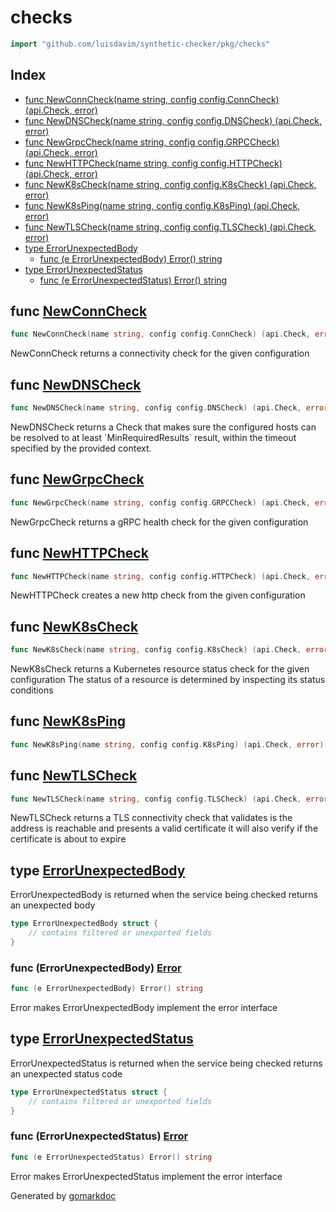 <!-- Code generated by gomarkdoc. DO NOT EDIT -->

# checks

```go
import "github.com/luisdavim/synthetic-checker/pkg/checks"
```

## Index

- [func NewConnCheck(name string, config config.ConnCheck) (api.Check, error)](<#func-newconncheck>)
- [func NewDNSCheck(name string, config config.DNSCheck) (api.Check, error)](<#func-newdnscheck>)
- [func NewGrpcCheck(name string, config config.GRPCCheck) (api.Check, error)](<#func-newgrpccheck>)
- [func NewHTTPCheck(name string, config config.HTTPCheck) (api.Check, error)](<#func-newhttpcheck>)
- [func NewK8sCheck(name string, config config.K8sCheck) (api.Check, error)](<#func-newk8scheck>)
- [func NewK8sPing(name string, config config.K8sPing) (api.Check, error)](<#func-newk8sping>)
- [func NewTLSCheck(name string, config config.TLSCheck) (api.Check, error)](<#func-newtlscheck>)
- [type ErrorUnexpectedBody](<#type-errorunexpectedbody>)
  - [func (e ErrorUnexpectedBody) Error() string](<#func-errorunexpectedbody-error>)
- [type ErrorUnexpectedStatus](<#type-errorunexpectedstatus>)
  - [func (e ErrorUnexpectedStatus) Error() string](<#func-errorunexpectedstatus-error>)


## func [NewConnCheck](<https://github.com/luisdavim/synthetic-checker/blob/main/pkg/checks/conn.go#L25>)

```go
func NewConnCheck(name string, config config.ConnCheck) (api.Check, error)
```

NewConnCheck returns a connectivity check for the given configuration

## func [NewDNSCheck](<https://github.com/luisdavim/synthetic-checker/blob/main/pkg/checks/dns.go#L26>)

```go
func NewDNSCheck(name string, config config.DNSCheck) (api.Check, error)
```

NewDNSCheck returns a Check that makes sure the configured hosts can be resolved to at least \`MinRequiredResults\` result, within the timeout specified by the provided context.

## func [NewGrpcCheck](<https://github.com/luisdavim/synthetic-checker/blob/main/pkg/checks/grpc.go#L69>)

```go
func NewGrpcCheck(name string, config config.GRPCCheck) (api.Check, error)
```

NewGrpcCheck returns a gRPC health check for the given configuration

## func [NewHTTPCheck](<https://github.com/luisdavim/synthetic-checker/blob/main/pkg/checks/http.go#L51>)

```go
func NewHTTPCheck(name string, config config.HTTPCheck) (api.Check, error)
```

NewHTTPCheck creates a new http check from the given configuration

## func [NewK8sCheck](<https://github.com/luisdavim/synthetic-checker/blob/main/pkg/checks/k8s.go#L35>)

```go
func NewK8sCheck(name string, config config.K8sCheck) (api.Check, error)
```

NewK8sCheck returns a Kubernetes resource status check for the given configuration The status of a resource is determined by inspecting its status conditions

## func [NewK8sPing](<https://github.com/luisdavim/synthetic-checker/blob/main/pkg/checks/k8s_ping.go#L29>)

```go
func NewK8sPing(name string, config config.K8sPing) (api.Check, error)
```

## func [NewTLSCheck](<https://github.com/luisdavim/synthetic-checker/blob/main/pkg/checks/tls.go#L28>)

```go
func NewTLSCheck(name string, config config.TLSCheck) (api.Check, error)
```

NewTLSCheck returns a TLS connectivity check that validates is the address is reachable and presents a valid certificate it will also verify if the certificate is about to expire

## type [ErrorUnexpectedBody](<https://github.com/luisdavim/synthetic-checker/blob/main/pkg/checks/http.go#L40-L43>)

ErrorUnexpectedBody is returned when the service being checked returns an unexpected body

```go
type ErrorUnexpectedBody struct {
    // contains filtered or unexported fields
}
```

### func \(ErrorUnexpectedBody\) [Error](<https://github.com/luisdavim/synthetic-checker/blob/main/pkg/checks/http.go#L46>)

```go
func (e ErrorUnexpectedBody) Error() string
```

Error makes ErrorUnexpectedBody implement the error interface

## type [ErrorUnexpectedStatus](<https://github.com/luisdavim/synthetic-checker/blob/main/pkg/checks/http.go#L29-L32>)

ErrorUnexpectedStatus is returned when the service being checked returns an unexpected status code

```go
type ErrorUnexpectedStatus struct {
    // contains filtered or unexported fields
}
```

### func \(ErrorUnexpectedStatus\) [Error](<https://github.com/luisdavim/synthetic-checker/blob/main/pkg/checks/http.go#L35>)

```go
func (e ErrorUnexpectedStatus) Error() string
```

Error makes ErrorUnexpectedStatus implement the error interface



Generated by [gomarkdoc](<https://github.com/princjef/gomarkdoc>)
